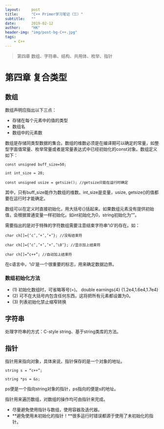 ```yaml
---
layout:     post
title:      "C++ Primer学习笔记（三）"
subtitle:   ""
date:       2019-02-12
author:     "HK"
header-img: "img/post-bg-C++.jpg"
tags:
    - C++
---
```


> 第四章 数组、字符串、结构、共用体、枚举、指针

# 第四章 复合类型

## 数组

数组声明应指出以下三点：
- 存储在每个元素中的值的类型
- 数组名
- 数组中的元素数

数组是存储同类型数据的集合。数组的维数必须是在编译期可以确定的常量，如整型字面值常量、枚举常量或者是常量表达式中已经初始化的const对象。数组定义如下：

    const unsigned buff_size=50;

    int int_size = 20;

    const unsigned usize = getsize(); //getsize只能在运行时确定


其中，只有buff_size能作为数组的维数。int_size是变量，usize, getsize()的值都要在运行时才能确定。

数组可以在定义时直接初始化，用大括号{}括起来。如果数组元素没有提供初始值，会根据普通变量一样初始化。如int初始化为0，string初始化为””。

需要指出的是对于特殊的字符数组需要注意结束字符串‘\0’的存在。如：


    char ch[]={‘c’,’+’,’+’}; //没有结束符

    char ch[]={‘c’,’+’,’+’,’\0’}; //显示加上结束符

    char ch[]=”c++”; //自动加上结束符

在c语言中，‘\0’是一个很重要的标志，用来确定数据边界。


### 数组初始化方法

- (1) 初始化数组时，可省略等号(=)。
	double earnings{4} {1.2e4,1.6e4,1.7e4}
- (2) 可不在大括号内包含任何东西，这将把所有元素都设置为0。
- (3) 列表初始化禁止缩窄转换  

## 字符串

处理字符串的方式：C-style string、基于string类库的方法。

## 指针

指针用来指向对象，具体来说，指针保存的是一个对象的地址。

    string s = “c++”;

    string *ps = &s;

ps便是一个指向string对象的指针，ps指向的便是s的地址。

指针用来遍历数组，对数组的操作均可由指针来完成。

- 尽量避免使用指针与数组，使用容器及迭代器。
- **避免使用未初始化的指针！**很多运行时错误都源于使用了未初始化的指针。





































